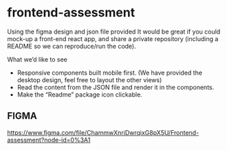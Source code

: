 # frontend-assessment

Using the figma design and json file provided It would be great if you could mock-up a front-end react app, and share a private repository (including a README so we can reproduce/run the code).

What we’d like to see
- Responsive components built mobile first. (We have provided the desktop design, feel free to layout the other views)
- Read the content from the JSON file and render it in the components. 
- Make the “Readme” package icon clickable.

## FIGMA 
https://www.figma.com/file/ChammwXnrjDwrqixG8pX5U/Frontend-assessment?node-id=0%3A1
